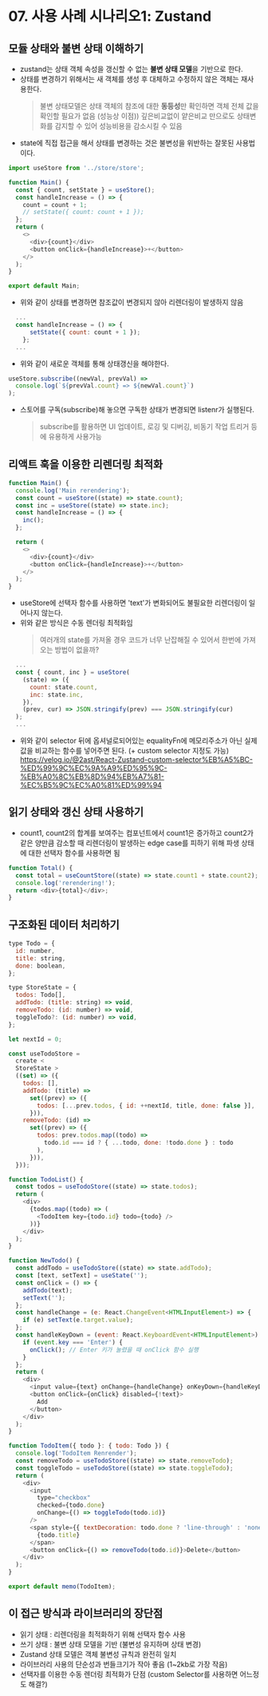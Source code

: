 # 07. 사용 사례 시나리오1: Zustand

## 모듈 상태와 불변 상태 이해하기

- zustand는 상태 객체 속성을 갱신할 수 없는 **불변 상태 모델**을 기반으로 한다.
- 상태를 변경하기 위해서는 새 객체를 생성 후 대체하고 수정하지 않은 객체는 재사용한다.
  > 불변 상태모델은 상태 객체의 참조에 대한 **동등성**만 확인하면 객체 전체 값을 확인할 필요가 없음 (성능상 이점))
  > 깊은비교없이 얕은비교 만으로도 상태변화를 감지할 수 있어 성능비용을 감소시킬 수 있음
- state에 직접 접근을 해서 상태를 변경하는 것은 불변성을 위반하는 잘못된 사용법이다.

```javascript
import useStore from '../store/store';

function Main() {
  const { count, setState } = useStore();
  const handleIncrease = () => {
    count = count + 1;
    // setState({ count: count + 1 });
  };
  return (
    <>
      <div>{count}</div>
      <button onClick={handleIncrease}>+</button>
    </>
  );
}

export default Main;
```

- 위와 같이 상태를 변경하면 참조값이 변경되지 않아 리렌더링이 발생하지 않음

```javascript
  ...
  const handleIncrease = () => {
      setState({ count: count + 1 });
    };
  ...
```

- 위와 같이 새로운 객체를 통해 상태갱신을 해야한다.

```javascript
useStore.subscribe((newVal, prevVal) =>
  console.log(`${prevVal.count} => ${newVal.count}`)
);
```

- 스토어를 구독(subscribe)해 놓으면 구독한 상태가 변경되면 listenr가 실행된다.
  > subscribe를 활용하면 UI 업데이트, 로깅 및 디버깅, 비동기 작업 트리거 등에 유용하게 사용가능

## 리액트 훅을 이용한 리렌더링 최적화

```javascript
function Main() {
  console.log('Main rerendering');
  const count = useStore((state) => state.count);
  const inc = useStore((state) => state.inc);
  const handleIncrease = () => {
    inc();
  };

  return (
    <>
      <div>{count}</div>
      <button onClick={handleIncrease}>+</button>
    </>
  );
}
```

- useStore에 선택자 함수를 사용하면 'text'가 변화되어도 불필요한 리렌더링이 일어나지 않는다.
- 위와 같은 방식은 수동 렌더링 최적화임
  > 여러개의 state를 가져올 경우 코드가 너무 난잡해질 수 있어서 한번에 가져오는 방법이 없을까?

```javascript
  ...
  const { count, inc } = useStore(
    (state) => ({
      count: state.count,
      inc: state.inc,
    }),
    (prev, cur) => JSON.stringify(prev) === JSON.stringify(cur)
  );
  ...
```

- 위와 같이 selector 뒤에 옵셔널로되어있는 equalityFn에 메모리주소가 아닌 실제 값을 비교하는 함수를 넣어주면 된다. (+ custom selector 지정도 가능)
  https://velog.io/@2ast/React-Zustand-custom-selector%EB%A5%BC-%ED%99%9C%EC%9A%A9%ED%95%9C-%EB%A0%8C%EB%8D%94%EB%A7%81-%EC%B5%9C%EC%A0%81%ED%99%94

## 읽기 상태와 갱신 상태 사용하기

- count1, count2의 합계를 보여주는 컴포넌트에서 count1은 증가하고 count2가 같은 양만큼 감소할 때 리렌더링이 발생하는 edge case를 피하기 위해 파생 상태에 대한 선택자 함수를 사용하면 됨

```javascript
function Total() {
  const total = useCountStore((state) => state.count1 + state.count2);
  console.log('rerendering!');
  return <div>{total}</div>;
}
```

## 구조화된 데이터 처리하기

```javascript
type Todo = {
  id: number,
  title: string,
  done: boolean,
};

type StoreState = {
  todos: Todo[],
  addTodo: (title: string) => void,
  removeTodo: (id: number) => void,
  toggleTodo?: (id: number) => void,
};

let nextId = 0;

const useTodoStore =
  create <
  StoreState >
  ((set) => ({
    todos: [],
    addTodo: (title) =>
      set((prev) => ({
        todos: [...prev.todos, { id: ++nextId, title, done: false }],
      })),
    removeTodo: (id) =>
      set((prev) => ({
        todos: prev.todos.map((todo) =>
          todo.id === id ? { ...todo, done: !todo.done } : todo
        ),
      })),
  }));

function TodoList() {
  const todos = useTodoStore((state) => state.todos);
  return (
    <div>
      {todos.map((todo) => (
        <TodoItem key={todo.id} todo={todo} />
      ))}
    </div>
  );
}

function NewTodo() {
  const addTodo = useTodoStore((state) => state.addTodo);
  const [text, setText] = useState('');
  const onClick = () => {
    addTodo(text);
    setText('');
  };
  const handleChange = (e: React.ChangeEvent<HTMLInputElement>) => {
    if (e) setText(e.target.value);
  };
  const handleKeyDown = (event: React.KeyboardEvent<HTMLInputElement>) => {
    if (event.key === 'Enter') {
      onClick(); // Enter 키가 눌렸을 때 onClick 함수 실행
    }
  };
  return (
    <div>
      <input value={text} onChange={handleChange} onKeyDown={handleKeyDown} />
      <button onClick={onClick} disabled={!text}>
        Add
      </button>
    </div>
  );
}

function TodoItem({ todo }: { todo: Todo }) {
  console.log('TodoItem Renrender');
  const removeTodo = useTodoStore((state) => state.removeTodo);
  const toggleTodo = useTodoStore((state) => state.toggleTodo);
  return (
    <div>
      <input
        type="checkbox"
        checked={todo.done}
        onChange={() => toggleTodo(todo.id)}
      />
      <span style={{ textDecoration: todo.done ? 'line-through' : 'none' }}>
        {todo.title}
      </span>
      <button onClick={() => removeTodo(todo.id)}>Delete</button>
    </div>
  );
}

export default memo(TodoItem);
```

## 이 접근 방식과 라이브러리의 장단점

- 읽기 상태 : 리렌더링을 최적화하기 위해 선택자 함수 사용
- 쓰기 상태 : 불변 상태 모델을 기반 (불변성 유지하며 상태 변경)
- Zustand 상태 모델은 객체 불변성 규칙과 완전히 일치
- 라이브러리 사용의 단순성과 번들크기가 작아 좋음 (1~2kb로 가장 작음)
- 선택자를 이용한 수동 렌더링 최적화가 단점 (custom Selector를 사용하면 어느정도 해결?)
